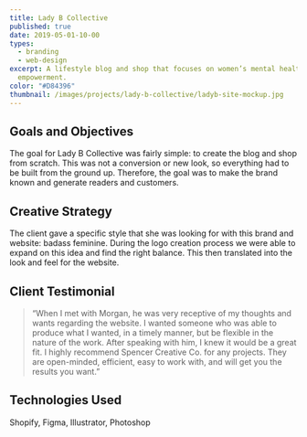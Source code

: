 ```yaml
---
title: Lady B Collective
published: true
date: 2019-05-01-10-00
types:
  - branding
  - web-design
excerpt: A lifestyle blog and shop that focuses on women’s mental health and
  empowerment.
color: "#D84396"
thumbnail: /images/projects/lady-b-collective/ladyb-site-mockup.jpg
---
```


## Goals and Objectives

The goal for Lady B Collective was fairly simple: to create the blog and shop from scratch. This was not a conversion or new look, so everything had to be built from the ground up. Therefore, the goal was to make the brand known and generate readers and customers.

## Creative Strategy

The client gave a specific style that she was looking for with this brand and website: badass feminine. During the logo creation process we were able to expand on this idea and find the right balance. This then translated into the look and feel for the website.

## Client Testimonial

> “When I met with Morgan, he was very receptive of my thoughts and wants regarding the website. I wanted someone who was able to produce what I wanted, in a timely manner, but be flexible in the nature of the work. After speaking with him, I knew it would be a great fit.
>I highly recommend Spencer Creative Co. for any projects. They are open-minded, efficient, easy to work with, and will get you the results you want.”

## Technologies Used

Shopify, Figma, Illustrator, Photoshop
